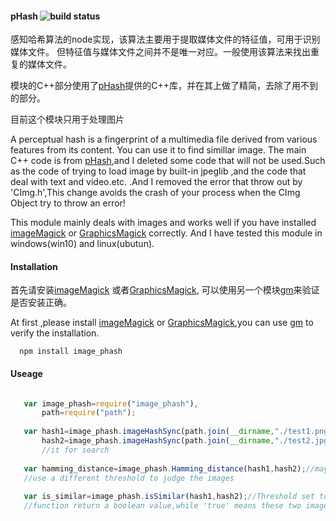 #### pHash ![build status](https://travis-ci.org/yyrdl/image_pHash.svg?branch=master)
 感知哈希算法的node实现，该算法主要用于提取媒体文件的特征值，可用于识别媒体文件。
但特征值与媒体文件之间并不是唯一对应。一般使用该算法来找出重复的媒体文件。

模块的C++部分使用了[pHash](http://phash.org/)提供的C++库，并在其上做了精简，去除了用不到的部分。

目前这个模块只用于处理图片

  A perceptual hash is a fingerprint of a multimedia file derived from various features from its content.
You can use it to find simillar image.
  The main C++ code is from [pHash](http://phash.org/),and I deleted some code that will not be used.Such as the code of trying to load image by built-in jpeglib ,and the code that deal with text and video.etc. .And I removed the error that throw out by 'CImg.h',This change avoids the crash of your process when the CImg Object try to throw an error!
   
  This module mainly deals with images and  works well  if you have installed [imageMagick](http://www.imagemagick.org/) or [GraphicsMagick](http://www.graphicsmagick.org/) correctly.
And I have tested this module in windows(win10)  and linux(ubutun).
  


#### Installation
首先请安装[imageMagick](http://www.imagemagick.org/) 或者[GraphicsMagick](http://www.graphicsmagick.org/),
可以使用另一个模块[gm](https://github.com/aheckmann/gm)来验证是否安装正确。

 At first ,please install [imageMagick](http://www.imagemagick.org/) or [GraphicsMagick](http://www.graphicsmagick.org),you can use [gm](https://github.com/aheckmann/gm) to verify the 
installation.

```
  npm install image_phash
```

#### Useage
```javascript

   var image_phash=require("image_phash"),
       path=require("path");
   
   var hash1=image_phash.imageHashSync(path.join(__dirname,"./test1.png")),//return the DCT Image Hash
       hash2=image_phash.imageHashSync(path.join(__dirname,"./test2.jpg"));//maybe you need to storage
	   //it for search
	   
   var hamming_distance=image_phash.Hamming_distance(hash1,hash2);//maybe you want 
   //use a different threshold to judge the images
   
   var is_similar=image_phash.isSimilar(hash1,hash2);//Threshold set to 26.00. this 
   //function return a boolean value,while 'true' means these two image is similar! 
```

  
